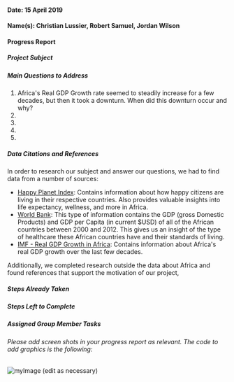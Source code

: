 #### Date: 15 April 2019
#### Name(s): Christian Lussier, Robert Samuel, Jordan Wilson

#### Progress Report

##### Project Subject

##### Main Questions to Address
1) Africa's Real GDP Growth rate seemed to steadily increase for a few decades, but then it took a downturn. When did this downturn occur and why?
2)
3)
4)
5)
##### Data Citations and References
In order to research our subject and answer our questions, we had to find data from a number of sources:
- [Happy Planet Index](http://happyplanetindex.org): Contains information about how happy citizens are living in their respective countries. Also provides valuable insights into life expectancy, wellness, and more in Africa.
- [World Bank](https://databank.worldbank.org/data/source/africa-development-indicators#): This type of information contains the GDP (gross Domestic Products) and GDP per Capita (in current $USD) of all of the African countries between 2000 and 2012. This gives us an insight of the type of healthcare these African countries have and their standards of living.
- [IMF - Real GDP Growth in Africa](https://www.imf.org/external/datamapper/NGDP_RPCH@WEO/OEMDC/ADVEC/WEOWORLD): Contains information about Africa's real GDP growth over the last few decades.

Additionally, we completed research outside the data about Africa and found references that support the motivation of our project,
##### Steps Already Taken

##### Steps Left to Complete

##### Assigned Group Member Tasks



###### Please add screen shots in your progress report as relevant. The code to add graphics is the following:
![myImage](graphics/gators.png)
(edit as necessary)
